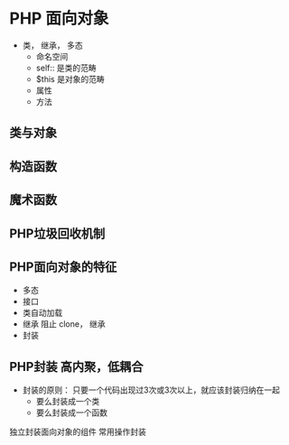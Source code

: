 # PHP 面向对象
* 类， 继承， 多态
  * 命名空间
  * self:: 是类的范畴
  * $this 是对象的范畴
  * 属性
  * 方法

## 类与对象

## 构造函数

## 魔术函数

## PHP垃圾回收机制

## PHP面向对象的特征
*  多态
  * 接口
  * 类自动加载
* 继承
  阻止 clone， 继承
* 封装
  


  
  
  
  
## PHP封装 高内聚，低耦合

* 封装的原则： 只要一个代码出现过3次或3次以上，就应该封装归纳在一起
  * 要么封装成一个类
  * 要么封装成一个函数
  
独立封装面向对象的组件
常用操作封装